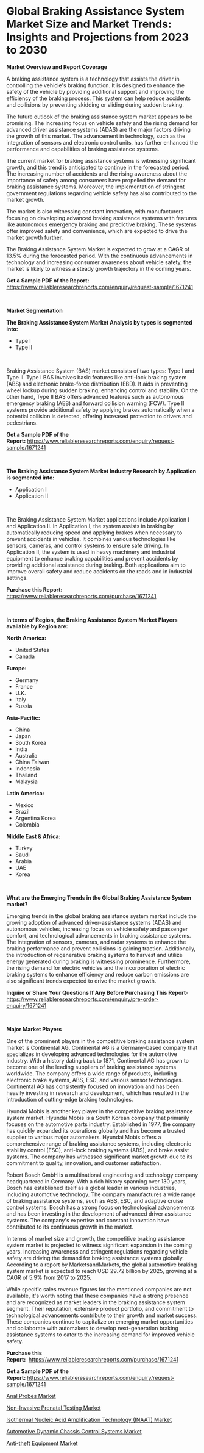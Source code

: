 <p><h1>Global Braking Assistance System Market Size and Market Trends: Insights and Projections from 2023 to 2030</h1></p><p><strong>Market Overview and Report Coverage</strong></p>
<p><p>A braking assistance system is a technology that assists the driver in controlling the vehicle's braking function. It is designed to enhance the safety of the vehicle by providing additional support and improving the efficiency of the braking process. This system can help reduce accidents and collisions by preventing skidding or sliding during sudden braking.</p><p>The future outlook of the braking assistance system market appears to be promising. The increasing focus on vehicle safety and the rising demand for advanced driver assistance systems (ADAS) are the major factors driving the growth of this market. The advancement in technology, such as the integration of sensors and electronic control units, has further enhanced the performance and capabilities of braking assistance systems.</p><p>The current market for braking assistance systems is witnessing significant growth, and this trend is anticipated to continue in the forecasted period. The increasing number of accidents and the rising awareness about the importance of safety among consumers have propelled the demand for braking assistance systems. Moreover, the implementation of stringent government regulations regarding vehicle safety has also contributed to the market growth.</p><p>The market is also witnessing constant innovation, with manufacturers focusing on developing advanced braking assistance systems with features like autonomous emergency braking and predictive braking. These systems offer improved safety and convenience, which are expected to drive the market growth further.</p><p>The Braking Assistance System Market is expected to grow at a CAGR of 13.5% during the forecasted period. With the continuous advancements in technology and increasing consumer awareness about vehicle safety, the market is likely to witness a steady growth trajectory in the coming years.</p></p>
<p><strong>Get a Sample PDF of the Report:</strong> <a href="https://www.reliableresearchreports.com/enquiry/request-sample/1671241">https://www.reliableresearchreports.com/enquiry/request-sample/1671241</a></p>
<p>&nbsp;</p>
<p><strong>Market Segmentation</strong></p>
<p><strong>The Braking Assistance System Market Analysis by types is segmented into:</strong></p>
<p><ul><li>Type I</li><li>Type II</li></ul></p>
<p>&nbsp;</p>
<p><p>Braking Assistance System (BAS) market consists of two types: Type I and Type II. Type I BAS involves basic features like anti-lock braking system (ABS) and electronic brake-force distribution (EBD). It aids in preventing wheel lockup during sudden braking, enhancing control and stability. On the other hand, Type II BAS offers advanced features such as autonomous emergency braking (AEB) and forward collision warning (FCW). Type II systems provide additional safety by applying brakes automatically when a potential collision is detected, offering increased protection to drivers and pedestrians.</p></p>
<p><strong>Get a Sample PDF of the Report:</strong>&nbsp;<a href="https://www.reliableresearchreports.com/enquiry/request-sample/1671241">https://www.reliableresearchreports.com/enquiry/request-sample/1671241</a></p>
<p>&nbsp;</p>
<p><strong>The Braking Assistance System Market Industry Research by Application is segmented into:</strong></p>
<p><ul><li>Application I</li><li>Application II</li></ul></p>
<p>&nbsp;</p>
<p><p>The Braking Assistance System Market applications include Application I and Application II. In Application I, the system assists in braking by automatically reducing speed and applying brakes when necessary to prevent accidents in vehicles. It combines various technologies like sensors, cameras, and control systems to ensure safe driving. In Application II, the system is used in heavy machinery and industrial equipment to enhance braking capabilities and prevent accidents by providing additional assistance during braking. Both applications aim to improve overall safety and reduce accidents on the roads and in industrial settings.</p></p>
<p><strong>Purchase this Report:</strong>&nbsp; <a href="https://www.reliableresearchreports.com/purchase/1671241">https://www.reliableresearchreports.com/purchase/1671241</a></p>
<p>&nbsp;</p>
<p><strong>In terms of Region, the Braking Assistance System Market Players available by Region are:</strong></p>
<p>
    <p> <strong> North America: </strong>
        <ul>
            <li>United States</li>
            <li>Canada</li>
        </ul>
        </p> 
    <p> <strong> Europe: </strong>
        <ul>
            <li>Germany</li>
            <li>France</li>
            <li>U.K.</li>
            <li>Italy</li>
            <li>Russia</li>
        </ul>
        </p> 
    <p> <strong> Asia-Pacific: </strong>
        <ul>
            <li>China</li>
            <li>Japan</li>
            <li>South Korea</li>
            <li>India</li>
            <li>Australia</li>
            <li>China Taiwan</li>
            <li>Indonesia</li>
            <li>Thailand</li>
            <li>Malaysia</li>
        </ul>
        </p> 
    <p> <strong> Latin America: </strong>
        <ul>
            <li>Mexico</li>
            <li>Brazil</li>
            <li>Argentina Korea</li>
            <li>Colombia</li>
        </ul>
        </p> 
    <p> <strong> Middle East & Africa: </strong>
        <ul>
            <li>Turkey</li>
            <li>Saudi</li>
            <li>Arabia</li>
            <li>UAE</li>
            <li>Korea</li>
        </ul>
    </p>
    </p>
<p>&nbsp;</p>
<p><strong>What are the Emerging Trends in the Global Braking Assistance System market?</strong></p>
<p><p>Emerging trends in the global braking assistance system market include the growing adoption of advanced driver-assistance systems (ADAS) and autonomous vehicles, increasing focus on vehicle safety and passenger comfort, and technological advancements in braking assistance systems. The integration of sensors, cameras, and radar systems to enhance the braking performance and prevent collisions is gaining traction. Additionally, the introduction of regenerative braking systems to harvest and utilize energy generated during braking is witnessing prominence. Furthermore, the rising demand for electric vehicles and the incorporation of electric braking systems to enhance efficiency and reduce carbon emissions are also significant trends expected to drive the market growth.</p></p>
<p><strong>Inquire or Share Your Questions If Any Before Purchasing This Report</strong>- <a href="https://www.reliableresearchreports.com/enquiry/pre-order-enquiry/1671241">https://www.reliableresearchreports.com/enquiry/pre-order-enquiry/1671241</a></p>
<p>&nbsp;</p>
<p><strong>Major Market Players</strong></p>
<p><p>One of the prominent players in the competitive braking assistance system market is Continental AG. Continental AG is a Germany-based company that specializes in developing advanced technologies for the automotive industry. With a history dating back to 1871, Continental AG has grown to become one of the leading suppliers of braking assistance systems worldwide. The company offers a wide range of products, including electronic brake systems, ABS, ESC, and various sensor technologies. Continental AG has consistently focused on innovation and has been heavily investing in research and development, which has resulted in the introduction of cutting-edge braking technologies.</p><p>Hyundai Mobis is another key player in the competitive braking assistance system market. Hyundai Mobis is a South Korean company that primarily focuses on the automotive parts industry. Established in 1977, the company has quickly expanded its operations globally and has become a trusted supplier to various major automakers. Hyundai Mobis offers a comprehensive range of braking assistance systems, including electronic stability control (ESC), anti-lock braking systems (ABS), and brake assist systems. The company has witnessed significant market growth due to its commitment to quality, innovation, and customer satisfaction.</p><p>Robert Bosch GmbH is a multinational engineering and technology company headquartered in Germany. With a rich history spanning over 130 years, Bosch has established itself as a global leader in various industries, including automotive technology. The company manufactures a wide range of braking assistance systems, such as ABS, ESC, and adaptive cruise control systems. Bosch has a strong focus on technological advancements and has been investing in the development of advanced driver assistance systems. The company's expertise and constant innovation have contributed to its continuous growth in the market.</p><p>In terms of market size and growth, the competitive braking assistance system market is projected to witness significant expansion in the coming years. Increasing awareness and stringent regulations regarding vehicle safety are driving the demand for braking assistance systems globally. According to a report by MarketsandMarkets, the global automotive braking system market is expected to reach USD 29.72 billion by 2025, growing at a CAGR of 5.9% from 2017 to 2025.</p><p>While specific sales revenue figures for the mentioned companies are not available, it's worth noting that these companies have a strong presence and are recognized as market leaders in the braking assistance system segment. Their reputation, extensive product portfolio, and commitment to technological advancements contribute to their growth and market success. These companies continue to capitalize on emerging market opportunities and collaborate with automakers to develop next-generation braking assistance systems to cater to the increasing demand for improved vehicle safety.</p></p>
<p><strong>Purchase this Report:</strong>&nbsp;&nbsp;<a href="https://www.reliableresearchreports.com/purchase/1671241">https://www.reliableresearchreports.com/purchase/1671241</a></p>
<p></p>
<p><strong>Get a Sample PDF of the Report:</strong>&nbsp;<a href="https://www.reliableresearchreports.com/enquiry/request-sample/1671241">https://www.reliableresearchreports.com/enquiry/request-sample/1671241</a></p>
<p><p><a href="https://www.linkedin.com/pulse/anal-probes-market-research-report-provides-rrjzf/">Anal Probes Market</a></p><p><a href="https://medium.com/@randysimpson755/non-invasive-prenatal-testing-market-size-market-outlook-and-market-forecast-2023-to-2030-42854ba706ff">Non-Invasive Prenatal Testing Market</a></p><p><a href="https://medium.com/@olenwuckert56/isothermal-nucleic-acid-amplification-technology-inaat-market-insights-into-market-cagr-market-abdfcbfe9e9b">Isothermal Nucleic Acid Amplification Technology (INAAT) Market</a></p><p><a href="https://github.com/mahnoor2003/Market-Research-Report-List-1/blob/main/automotive-dynamic-chassis-control-systems-market.md">Automotive Dynamic Chassis Control Systems Market</a></p><p><a href="https://github.com/marloy8/Market-Research-Report-List-1/blob/main/anti-theft-equipment-market.md">Anti-theft Equipment Market</a></p></p>